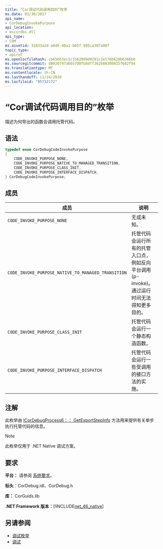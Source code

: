 ```yaml
---
title: “Cor调试代码调用目的”枚举
ms.date: 03/30/2017
api_name:
- CorDebugInvokePurpose
api_location:
- mscordbi.dll
api_type:
- COM
ms.assetid: 31833a2d-a0d6-48a1-b05f-995ca307a08f
topic_type:
- apiref
ms.openlocfilehash: cb65663ec1c1562009d0281c2e176b628b6366b6
ms.sourcegitcommit: d8020797a6657d0fbbdff362b80300815f682f94
ms.translationtype: MT
ms.contentlocale: zh-CN
ms.lasthandoff: 11/24/2020
ms.locfileid: "95732172"
---
```

# <a name="cordebugcodeinvokepurpose-enumeration"></a>“Cor调试代码调用目的”枚举

描述为何导出的函数会调用托管代码。  
  
## <a name="syntax"></a>语法  
  
```cpp  
typedef enum CorDebugCodeInvokePurpose  
{  
    CODE_INVOKE_PURPOSE_NONE,  
    CODE_INVOKE_PURPOSE_NATIVE_TO_MANAGED_TRANSITION,
    CODE_INVOKE_PURPOSE_CLASS_INIT,  
    CODE_INVOKE_PURPOSE_INTERFACE_DISPATCH,  
} CorDebugCodeInvokePurpose;  
```  
  
## <a name="members"></a>成员  
  
|成员|说明|  
|------------|-----------------|  
|`CODE_INVOKE_PURPOSE_NONE`|无或未知。|  
|`CODE_INVOKE_PURPOSE_NATIVE_TO_MANAGED_TRANSITION`|托管代码会运行所有的托管入口点，例如反向平台调用 (p-invoke)。 通过运行时间无法得知更多目的。|  
|`CODE_INVOKE_PURPOSE_CLASS_INIT`|托管代码会运行一个静态构造函数。|  
|`CODE_INVOKE_PURPOSE_INTERFACE_DISPATCH`|托管代码会运行一些受调用的接口方法的实施。|  
  
## <a name="remarks"></a>注解  

 此枚举由 [ICorDebugProcess6：： GetExportStepInfo](icordebugprocess6-getexportstepinfo-method.md) 方法用来提供有关单步执行托管代码的信息。  
  
> [!NOTE]
> 此枚举仅用于 .NET Native 调试方案。  
  
## <a name="requirements"></a>要求  

 **平台：** 请参阅 [系统要求](../../get-started/system-requirements.md)。  
  
 **标头**：CorDebug.idl、CorDebug.h  
  
 **库：** CorGuids.lib  
  
 **.NET Framework 版本：**[!INCLUDE[net_46_native](../../../../includes/net-46-native-md.md)]  
  
## <a name="see-also"></a>另请参阅

- [调试枚举](debugging-enumerations.md)
- [调试](index.md)
